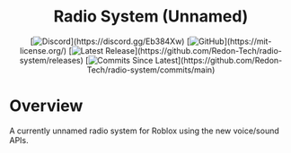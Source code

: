 <h1 align="center">Radio System (Unnamed)</h1>

<div align="center">
  
  [![Discord](https://img.shields.io/discord/536555061510144020?label=discord&logo=discord&logoColor=rgb(255,255,255)&labelColor=302d41&style=for-the-badge)](https://discord.gg/Eb384Xw)
  [![GitHub](https://img.shields.io/github/license/redon-tech/radio-system?&logoColor=rgb(255,255,255)&labelColor=302d41&style=for-the-badge)](https://mit-license.org/)
  [![Latest Release](https://img.shields.io/github/v/release/redon-tech/radio-system?&logoColor=rgb(255,255,255)&labelColor=302d41&style=for-the-badge)](https://github.com/Redon-Tech/radio-system/releases)
  [![Commits Since Latest](https://img.shields.io/github/commits-since/redon-tech/radio-system/latest?logoColor=rgb(255,255,255)&labelColor=302d41&style=for-the-badge)](https://github.com/Redon-Tech/radio-system/commits/main)
  
</div>

# Overview

A currently unnamed radio system for Roblox using the new voice/sound APIs.